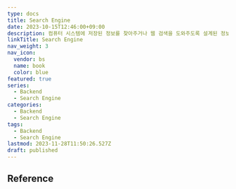 ```yaml
---
type: docs
title: Search Engine
date: 2023-10-15T12:46:00+09:00
description: 컴퓨터 시스템에 저장된 정보를 찾아주거나 웹 검색을 도와주도록 설계된 정보 검색 시스템 또는 컴퓨터 프로그램
linkTitle: Search Engine
nav_weight: 3
nav_icon:
  vendor: bs
  name: book
  color: blue
featured: true
series:
  - Backend
  - Search Engine
categories:
  - Backend
  - Search Engine
tags:
  - Backend
  - Search Engine
lastmod: 2023-11-28T11:50:26.527Z
draft: published
---
```


## Reference
